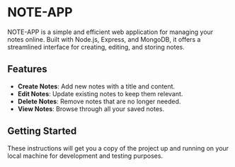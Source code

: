 # NOTE-APP

NOTE-APP is a simple and efficient web application for managing your notes online. Built with Node.js, Express, and MongoDB, it offers a streamlined interface for creating, editing, and storing notes.

## Features

- **Create Notes**: Add new notes with a title and content.
- **Edit Notes**: Update existing notes to keep them relevant.
- **Delete Notes**: Remove notes that are no longer needed.
- **View Notes**: Browse through all your saved notes.

## Getting Started

These instructions will get you a copy of the project up and running on your local machine for development and testing purposes.
